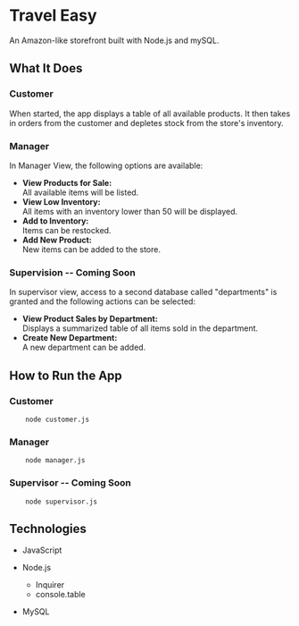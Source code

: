 # Travel Easy

An Amazon-like storefront built with Node.js and mySQL.

## What It Does

### Customer

When started, the app displays a table of all available products. It then takes in orders from the customer and depletes stock from the store's inventory.

### Manager

In Manager View, the following options are available:

- **View Products for Sale:**<br />
  All available items will be listed.
- **View Low Inventory:**<br />
  All items with an inventory lower than 50 will be displayed.
- **Add to Inventory:**<br />
  Items can be restocked.
- **Add New Product:**<br />
  New items can be added to the store.

### Supervision -- Coming Soon

In supervisor view, access to a second database called "departments" is granted and the following actions can be selected:

- **View Product Sales by Department:**<br />
  Displays a summarized table of all items sold in the department.
- **Create New Department:**<br />
  A new department can be added.

## How to Run the App

### Customer

```
    node customer.js
```

### Manager

```
    node manager.js
```

### Supervisor -- Coming Soon

```
    node supervisor.js
```

## Technologies

- JavaScript

- Node.js

  - Inquirer
  - console.table

- MySQL
